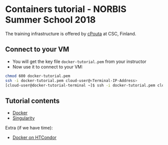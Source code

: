 
# Containers tutorial - NORBIS Summer School 2018

The training infrastructure is offered by [cPouta](https://research.csc.fi/cpouta) at CSC, Finland.

Connect to your VM
--------------------
* You will get the key file ``docker-tutorial.pem`` from your instructor
* Now use it to connect to your VM:
```bash
chmod 600 docker-tutorial.pem 
ssh -i docker-tutorial.pem cloud-user@<Terminal-IP-Address>
[cloud-user@docker-tutorial-terminal ~]$ ssh -i docker-tutorial.pem cloud-user@<your-VM-name>
```
Tutorial contents
------------------
* [Docker](https://github.com/abdulrahmanazab/docker-training-neic/blob/norbis-ws-2018/docker.md)
* [Singularity](https://github.com/abdulrahmanazab/docker-training-neic/blob/norbis-ws-2018/singularity.md)

Extra (if we have time):
* [Docker on HTCondor](https://github.com/abdulrahmanazab/docker-training-neic/blob/norbis-ws-2018/docker-htcondor.md)

